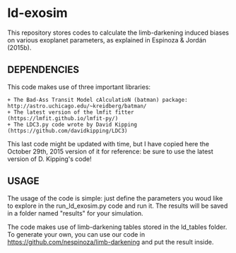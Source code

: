 # ld-exosim

This repository stores codes to calculate the limb-darkening induced biases on various exoplanet 
parameters, as explained in Espinoza & Jordán (2015b). 

DEPENDENCIES
------------

This code makes use of three important libraries:

    + The Bad-Ass Transit Model cAlculatioN (batman) package: http://astro.uchicago.edu/~kreidberg/batman/
    + The latest version of the lmfit fitter (https://lmfit.github.io/lmfit-py/)
    + The LDC3.py code wrote by David Kipping (https://github.com/davidkipping/LDC3)

This last code might be updated with time, but I have copied here the October 29th, 2015 version of it
for reference: be sure to use the latest version of D. Kipping's code!

USAGE
------------
The usage of the code is simple: just define the parameters you woud like to explore in the run_ld_exosim.py 
code and run it. The results will be saved in a folder named "results" for your simulation. 

The code makes use of limb-darkening tables stored in the ld_tables folder. To generate your own, you can 
use our code in https://github.com/nespinoza/limb-darkening and put the result inside.

